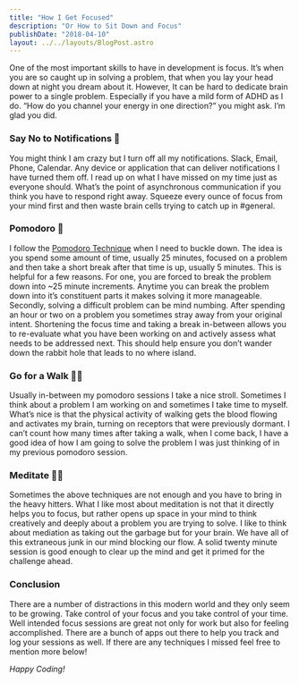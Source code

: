 ```yaml
---
title: "How I Get Focused"
description: "Or How to Sit Down and Focus"
publishDate: "2018-04-10"
layout: ../../layouts/BlogPost.astro
---
```


One of the most important skills to have in development is focus. It’s when you are so caught up in solving a problem, that when you lay your head down at night you dream about it. However, It can be hard to dedicate brain power to a single problem. Especially if you have a mild form of ADHD as I do. “How do you channel your energy in one direction?” you might ask. I’m glad you did.

### Say No to Notifications 💬

You might think I am crazy but I turn off all my notifications. Slack, Email, Phone, Calendar. Any device or application that can deliver notifications I have turned them off. I read up on what I have missed on my time just as everyone should. What’s the point of asynchronous communication if you think you have to respond right away. Squeeze every ounce of focus from your mind first and then waste brain cells trying to catch up in #general.

### Pomodoro 🍅

I follow the [Pomodoro Technique](https://en.wikipedia.org/wiki/Pomodoro_Technique) when I need to buckle down. The idea is you spend some amount of time, usually 25 minutes, focused on a problem and then take a short break after that time is up, usually 5 minutes. This is helpful for a few reasons. For one, you are forced to break the problem down into ~25 minute increments. Anytime you can break the problem down into it’s constituent parts it makes solving it more manageable. Secondly, solving a difficult problem can be mind numbing. After spending an hour or two on a problem you sometimes stray away from your original intent. Shortening the focus time and taking a break in-between allows you to re-evaluate what you have been working on and actively assess what needs to be addressed next. This should help ensure you don’t wander down the rabbit hole that leads to no where island.

### Go for a Walk 🚶‍♀️

Usually in-between my pomodoro sessions I take a nice stroll. Sometimes I think about a problem I am working on and sometimes I take time to myself. What’s nice is that the physical activity of walking gets the blood flowing and activates my brain, turning on receptors that were previously dormant. I can’t count how many times after taking a walk, when I come back, I have a good idea of how I am going to solve the problem I was just thinking of in my previous pomodoro session.

### Meditate 🧘‍♀️

Sometimes the above techniques are not enough and you have to bring in the heavy hitters. What I like most about meditation is not that it directly helps you to focus, but rather opens up space in your mind to think creatively and deeply about a problem you are trying to solve. I like to think about mediation as taking out the garbage but for your brain. We have all of this extraneous junk in our mind blocking our flow. A solid twenty minute session is good enough to clear up the mind and get it primed for the challenge ahead.

### Conclusion

There are a number of distractions in this modern world and they only seem to be growing. Take control of your focus and you take control of your time. Well intended focus sessions are great not only for work but also for feeling accomplished. There are a bunch of apps out there to help you track and log your sessions as well. If there are any techniques I missed feel free to mention more below!

_Happy Coding!_
